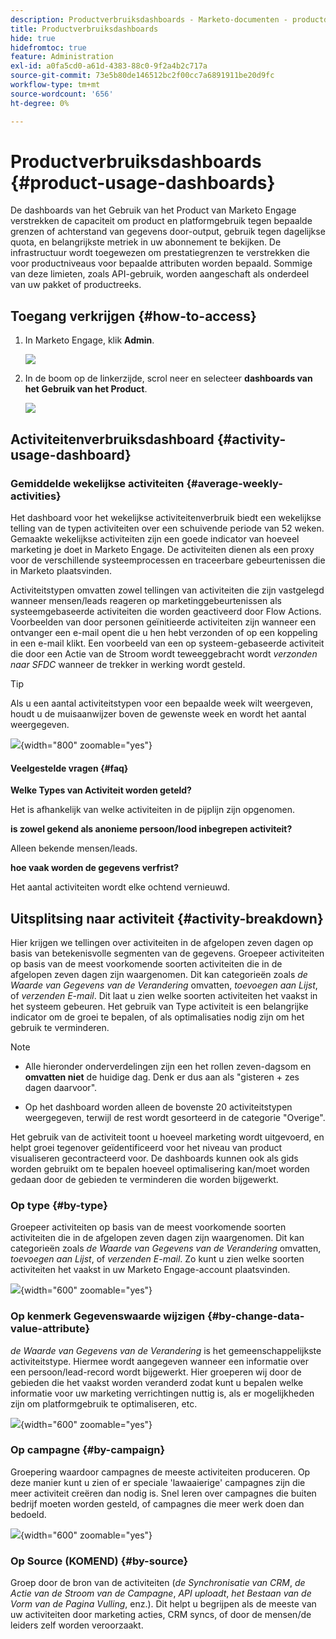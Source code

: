 ```yaml
---
description: Productverbruiksdashboards - Marketo-documenten - productdocumentatie
title: Productverbruiksdashboards
hide: true
hidefromtoc: true
feature: Administration
exl-id: a0fa5cd0-a61d-4383-88c0-9f2a4b2c717a
source-git-commit: 73e5b80de146512bc2f00cc7a6891911be20d9fc
workflow-type: tm+mt
source-wordcount: '656'
ht-degree: 0%

---
```


# Productverbruiksdashboards {#product-usage-dashboards}

De dashboards van het Gebruik van het Product van Marketo Engage verstrekken de capaciteit om product en platformgebruik tegen bepaalde grenzen of achterstand van gegevens door-output, gebruik tegen dagelijkse quota, en belangrijkste metriek in uw abonnement te bekijken. De infrastructuur wordt toegewezen om prestatiegrenzen te verstrekken die voor productniveaus voor bepaalde attributen worden bepaald. Sommige van deze limieten, zoals API-gebruik, worden aangeschaft als onderdeel van uw pakket of productreeks.

## Toegang verkrijgen {#how-to-access}

1. In Marketo Engage, klik **Admin**.

   ![](assets/product-usage-dashboards-1.png)

1. In de boom op de linkerzijde, scrol neer en selecteer **dashboards van het Gebruik van het Product**.

   ![](assets/product-usage-dashboards-2.png)

## Activiteitenverbruiksdashboard {#activity-usage-dashboard}

### Gemiddelde wekelijkse activiteiten {#average-weekly-activities}

Het dashboard voor het wekelijkse activiteitenverbruik biedt een wekelijkse telling van de typen activiteiten over een schuivende periode van 52 weken. Gemaakte wekelijkse activiteiten zijn een goede indicator van hoeveel marketing je doet in Marketo Engage. De activiteiten dienen als een proxy voor de verschillende systeemprocessen en traceerbare gebeurtenissen die in Marketo plaatsvinden.

Activiteitstypen omvatten zowel tellingen van activiteiten die zijn vastgelegd wanneer mensen/leads reageren op marketinggebeurtenissen als systeemgebaseerde activiteiten die worden geactiveerd door Flow Actions. Voorbeelden van door personen geïnitieerde activiteiten zijn wanneer een ontvanger een e-mail opent die u hen hebt verzonden of op een koppeling in een e-mail klikt. Een voorbeeld van een op systeem-gebaseerde activiteit die door een Actie van de Stroom wordt teweeggebracht wordt _verzonden naar SFDC_ wanneer de trekker in werking wordt gesteld.

>[!TIP]
>
>Als u een aantal activiteitstypen voor een bepaalde week wilt weergeven, houdt u de muisaanwijzer boven de gewenste week en wordt het aantal weergegeven.

![](assets/product-usage-dashboards-3.png){width="800" zoomable="yes"}

#### Veelgestelde vragen {#faq}

**Welke Types van Activiteit worden geteld?**

Het is afhankelijk van welke activiteiten in de pijplijn zijn opgenomen.

**is zowel gekend als anonieme persoon/lood inbegrepen activiteit?**

Alleen bekende mensen/leads.

**hoe vaak worden de gegevens verfrist?**

Het aantal activiteiten wordt elke ochtend vernieuwd.

## Uitsplitsing naar activiteit {#activity-breakdown}

Hier krijgen we tellingen over activiteiten in de afgelopen zeven dagen op basis van betekenisvolle segmenten van de gegevens. Groepeer activiteiten op basis van de meest voorkomende soorten activiteiten die in de afgelopen zeven dagen zijn waargenomen. Dit kan categorieën zoals _de Waarde van Gegevens van de Verandering_ omvatten, _toevoegen aan Lijst_, of _verzenden E-mail_. Dit laat u zien welke soorten activiteiten het vaakst in het systeem gebeuren. Het gebruik van Type activiteit is een belangrijke indicator om de groei te bepalen, of als optimalisaties nodig zijn om het gebruik te verminderen.

>[!NOTE]
>
>* Alle hieronder onderverdelingen zijn een het rollen zeven-dagsom en **omvatten niet** de huidige dag. Denk er dus aan als &quot;gisteren + zes dagen daarvoor&quot;.
>
>* Op het dashboard worden alleen de bovenste 20 activiteitstypen weergegeven, terwijl de rest wordt gesorteerd in de categorie &quot;Overige&quot;.

Het gebruik van de activiteit toont u hoeveel marketing wordt uitgevoerd, en helpt groei tegenover geïdentificeerd voor het niveau van product visualiseren gecontracteerd voor. De dashboards kunnen ook als gids worden gebruikt om te bepalen hoeveel optimalisering kan/moet worden gedaan door de gebieden te verminderen die worden bijgewerkt.

### Op type {#by-type}

Groepeer activiteiten op basis van de meest voorkomende soorten activiteiten die in de afgelopen zeven dagen zijn waargenomen. Dit kan categorieën zoals _de Waarde van Gegevens van de Verandering_ omvatten, _toevoegen aan Lijst_, of _verzenden E-mail_. Zo kunt u zien welke soorten activiteiten het vaakst in uw Marketo Engage-account plaatsvinden.

![](assets/product-usage-dashboards-4.png){width="600" zoomable="yes"}


### Op kenmerk Gegevenswaarde wijzigen {#by-change-data-value-attribute}

_de Waarde van Gegevens van de Verandering_ is het gemeenschappelijkste activiteitstype. Hiermee wordt aangegeven wanneer een informatie over een persoon/lead-record wordt bijgewerkt. Hier groeperen wij door de gebieden die het vaakst worden veranderd zodat kunt u bepalen welke informatie voor uw marketing verrichtingen nuttig is, als er mogelijkheden zijn om platformgebruik te optimaliseren, etc.

![](assets/product-usage-dashboards-5.png){width="600" zoomable="yes"}

### Op campagne {#by-campaign}

Groepering waardoor campagnes de meeste activiteiten produceren. Op deze manier kunt u zien of er speciale &#39;lawaaierige&#39; campagnes zijn die meer activiteit creëren dan nodig is. Snel leren over campagnes die buiten bedrijf moeten worden gesteld, of campagnes die meer werk doen dan bedoeld.

![](assets/product-usage-dashboards-6.png){width="600" zoomable="yes"}

### Op Source (KOMEND) {#by-source}

Groep door de bron van de activiteiten (_de Synchronisatie van CRM_, _de Actie van de Stroom van de Campagne_, _API uploadt_, _het Bestaan van de Vorm van de Pagina Vulling_, enz.). Dit helpt u begrijpen als de meeste van uw activiteiten door marketing acties, CRM syncs, of door de mensen/de leiders zelf worden veroorzaakt.
